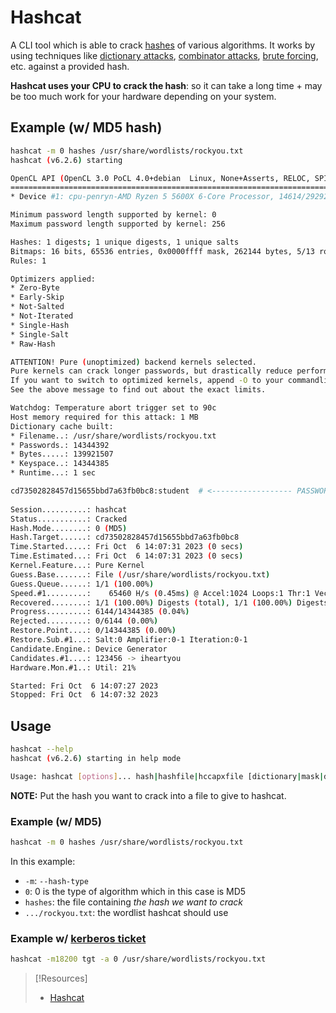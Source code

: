 
# Hashcat
A CLI tool which is able to crack [hashes](/computers/concepts/cryptography/hashing.md) of various algorithms. It works by using techniques like [dictionary attacks](/cybersecurity/TTPs/exploitation/cracking/dictionary-attack.md), [combinator attacks](/cybersecurity/TTPs/cracking/compbinator-attack.md), [brute forcing](/cybersecurity/TTPs/cracking/brute-force.md), etc. against a provided hash.

**Hashcat uses your CPU to crack the hash**: so it can take a long time + may be too much work for your hardware depending on your system.
## Example (w/ MD5 hash)
```bash
hashcat -m 0 hashes /usr/share/wordlists/rockyou.txt 
hashcat (v6.2.6) starting

OpenCL API (OpenCL 3.0 PoCL 4.0+debian  Linux, None+Asserts, RELOC, SPIR, LLVM 15.0.7, SLEEF, DISTRO, POCL_DEBUG) - Platform #1 [The pocl project]
==================================================================================================================================================
* Device #1: cpu-penryn-AMD Ryzen 5 5600X 6-Core Processor, 14614/29292 MB (4096 MB allocatable), 6MCU

Minimum password length supported by kernel: 0
Maximum password length supported by kernel: 256

Hashes: 1 digests; 1 unique digests, 1 unique salts
Bitmaps: 16 bits, 65536 entries, 0x0000ffff mask, 262144 bytes, 5/13 rotates
Rules: 1

Optimizers applied:
* Zero-Byte
* Early-Skip
* Not-Salted
* Not-Iterated
* Single-Hash
* Single-Salt
* Raw-Hash

ATTENTION! Pure (unoptimized) backend kernels selected.
Pure kernels can crack longer passwords, but drastically reduce performance.
If you want to switch to optimized kernels, append -O to your commandline.
See the above message to find out about the exact limits.

Watchdog: Temperature abort trigger set to 90c
Host memory required for this attack: 1 MB
Dictionary cache built:
* Filename..: /usr/share/wordlists/rockyou.txt
* Passwords.: 14344392
* Bytes.....: 139921507
* Keyspace..: 14344385
* Runtime...: 1 sec

cd73502828457d15655bbd7a63fb0bc8:student  # <------------------ PASSWORD        
                                                          
Session..........: hashcat
Status...........: Cracked
Hash.Mode........: 0 (MD5)
Hash.Target......: cd73502828457d15655bbd7a63fb0bc8
Time.Started.....: Fri Oct  6 14:07:31 2023 (0 secs)
Time.Estimated...: Fri Oct  6 14:07:31 2023 (0 secs)
Kernel.Feature...: Pure Kernel
Guess.Base.......: File (/usr/share/wordlists/rockyou.txt)
Guess.Queue......: 1/1 (100.00%)
Speed.#1.........:    65460 H/s (0.45ms) @ Accel:1024 Loops:1 Thr:1 Vec:4
Recovered........: 1/1 (100.00%) Digests (total), 1/1 (100.00%) Digests (new)
Progress.........: 6144/14344385 (0.04%)
Rejected.........: 0/6144 (0.00%)
Restore.Point....: 0/14344385 (0.00%)
Restore.Sub.#1...: Salt:0 Amplifier:0-1 Iteration:0-1
Candidate.Engine.: Device Generator
Candidates.#1....: 123456 -> iheartyou
Hardware.Mon.#1..: Util: 21%

Started: Fri Oct  6 14:07:27 2023
Stopped: Fri Oct  6 14:07:32 2023
```
## Usage
```bash
hashcat --help
hashcat (v6.2.6) starting in help mode

Usage: hashcat [options]... hash|hashfile|hccapxfile [dictionary|mask|directory]...
```
**NOTE:** Put the hash you want to crack into a file to give to hashcat.
### Example (w/ MD5)
```bash
hashcat -m 0 hashes /usr/share/wordlists/rockyou.txt
```
In this example:
- `-m`: `--hash-type`
- `0`: 0 is the type of algorithm which in this case is MD5
- `hashes`: the file containing *the hash we want to crack*
- `.../rockyou.txt`: the wordlist hashcat should use
### Example w/ [kerberos ticket](/networking/protocols/kerberos.md)
```bash
hashcat -m18200 tgt -a 0 /usr/share/wordlists/rockyou.txt
```

> [!Resources]
> - [Hashcat](https://hashcat.net/wiki/)
